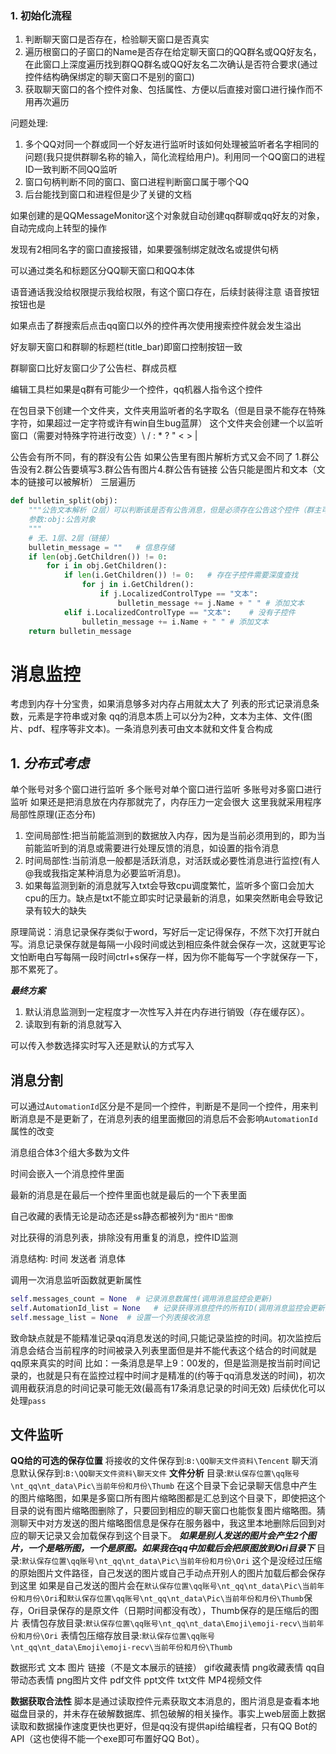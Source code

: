### 1. 初始化流程
1. 判断聊天窗口是否存在，检验聊天窗口是否真实
2. 遍历根窗口的子窗口的Name是否存在给定聊天窗口的QQ群名或QQ好友名，在此窗口上深度遍历找到群QQ群名或QQ好友名二次确认是否符合要求(通过控件结构确保绑定的聊天窗口不是别的窗口)
3. 获取聊天窗口的各个控件对象、包括属性、方便以后直接对窗口进行操作而不用再次遍历

问题处理:
1. 多个QQ对同一个群或同一个好友进行监听时该如何处理被监听者名字相同的问题(我只提供群聊名称的输入，简化流程给用户)。利用同一个QQ窗口的进程ID一致判断不同QQ监听
2. 窗口句柄判断不同的窗口、窗口进程判断窗口属于哪个QQ
3. 后台能找到窗口和进程但是少了关键的文档

如果创建的是QQMessageMonitor这个对象就自动创建qq群聊或qq好友的对象，自动完成向上转型的操作

发现有2相同名字的窗口直接报错，如果要强制绑定就改名或提供句柄

可以通过类名和标题区分QQ聊天窗口和QQ本体

语音通话我没给权限提示我给权限，有这个窗口存在，后续封装得注意
语音按钮按钮也是

如果点击了群搜索后点击qq窗口以外的控件再次使用搜索控件就会发生溢出

好友聊天窗口和群聊的标题栏(title_bar)即窗口控制按钮一致

群聊窗口比好友窗口少了公告栏、群成员框

编辑工具栏如果是q群有可能少一个控件，qq机器人指令这个控件

在包目录下创建一个文件夹，文件夹用监听者的名字取名（但是目录不能存在特殊字符，如果超过一定字符或许有win自生bug蓝屏）
这个文件夹会创建一个以监听窗口（需要对特殊字符进行改变）\ / : * ? " < > |

公告会有所不同，有的群没有公告
如果公告里有图片解析方式又会不同了
1.群公告没有2.群公告要填写3.群公告有图片4.群公告有链接
公告只能是图片和文本（文本的链接可以被解析）
三层遍历
```python
def bulletin_split(obj):
    """公告文本解析（2层）可以判断该是否有公告消息，但是必须存在公告这个控件（群主可以不写公告但会有这个框）
    参数:obj:公告对象
    """
    # 无、1层、2层（链接）
    bulletin_message = ""   # 信息存储
    if len(obj.GetChildren()) != 0:
        for i in obj.GetChildren():
            if len(i.GetChildren()) != 0:   # 存在子控件需要深度查找
                for j in i.GetChildren():
                    if j.LocalizedControlType == "文本":
                        bulletin_message += j.Name + " " # 添加文本
            elif i.LocalizedControlType == "文本":    # 没有子控件
                bulletin_message += i.Name + " " # 添加文本
    return bulletin_message
```

# 消息监控
考虑到内存十分宝贵，如果消息够多对内存占用就太大了
列表的形式记录消息条数，元素是字符串或对象
qq的消息本质上可以分为2种，文本为主体、文件(图片、pdf、程序等非文本)。一条消息列表可由文本就和文件复合构成
## 1. ***分布式考虑***
单个账号对多个窗口进行监听
多个账号对单个窗口进行监听
多账号对多窗口进行监听
如果还是把消息放在内存那就完了，内存压力一定会很大
这里我就采用程序局部性原理(正态分布)
1. 空间局部性:把当前能监测到的数据放入内存，因为是当前必须用到的，即为当前能监听到的消息或需要进行处理反馈的消息，如设置的指令消息
2. 时间局部性:当前消息一般都是活跃消息，对活跃或必要性消息进行监控(有人@我或我指定某种消息为必要监听消息)。
3. 如果每监测到新的消息就写入txt会导致cpu调度繁忙，监听多个窗口会加大cpu的压力。缺点是txt不能立即实时记录最新的消息，如果突然断电会导致记录有较大的缺失

原理简说：消息记录保存类似于word，写好后一定记得保存，不然下次打开就白写。消息记录保存就是每隔一小段时间或达到相应条件就会保存一次，这就更写论文怕断电白写每隔一段时间ctrl+s保存一样，因为你不能每写一个字就保存一下，那不累死了。

***最终方案***
1. 默认消息监测到一定程度才一次性写入并在内存进行销毁（存在缓存区）。
2. 读取到有新的消息就写入

可以传入参数选择实时写入还是默认的方式写入

## 消息分割
可以通过`AutomationId`区分是不是同一个控件，判断是不是同一个控件，用来判断消息是不是更新了，在消息列表的组里面撤回的消息后不会影响`AutomationId`属性的改变

消息组合体3个组大多数为文件

时间会嵌入一个消息控件里面

最新的消息是在最后一个控件里面也就是最后的一个下表里面

自己收藏的表情无论是动态还是ss静态都被列为`"图片"图像`

对比获得的消息列表，排除没有用重复的消息，控件ID监测

消息结构:  时间 发送者 消息体

调用一次消息监听函数就更新属性
```python
self.messages_count = None  # 记录消息数属性(调用消息监控会更新)
self.AutomationId_list = None   # 记录获得消息控件的所有ID(调用消息监控会更新)
self.message_list = None  # 设置一个列表接收消息
```

致命缺点就是不能精准记录qq消息发送的时间,只能记录监控的时间。初次监控后消息会结合当前程序的时间被录入列表里面但是并不能代表这个结合的时间就是qq原来真实的时间
比如：一条消息是早上9：00发的，但是监测是按当前时间记录的，也就是只有在监控过程中时间才是精准的(约等于qq消息发送的时间)，初次调用截获消息的时间记录可能无效(最高有17条消息记录的时间无效)
后续优化可以处理`pass`



## 文件监听
**QQ给的可选的保存位置**
将接收的文件保存到:`B:\QQ聊天文件资料\Tencent`
聊天消息默认保存到:`B:\QQ聊天文件资料\聊天文件`
**文件分析**
目录:`默认保存位置\qq账号\nt_qq\nt_data\Pic\当前年份和月份\Thumb`
在这个目录下会记录聊天信息中产生的图片缩略图，如果是多窗口所有图片缩略图都是汇总到这个目录下，即使把这个目录的说有图片缩略图删除了，只要回到相应的聊天窗口也能恢复图片缩略图。猜测聊天中对方发送的图片缩略图信息是保存在服务器中，我这里本地删除后回到对应的聊天记录又会加载保存到这个目录下。
***如果是别人发送的图片会产生2个图片，一个是略所图，一个是原图。如果我在qq中加载后会把原图放到Ori目录下***
目录:`默认保存位置\qq账号\nt_qq\nt_data\Pic\当前年份和月份\Ori`
这个是没经过压缩的原始图片文件路径，自己发送的图片或自己手动点开别人的图片加载后都会保存到这里
如果是自己发送的图片会在`默认保存位置\qq账号\nt_qq\nt_data\Pic\当前年份和月份\Ori`和`默认保存位置\qq账号\nt_qq\nt_data\Pic\当前年份和月份\Thumb`保存，Ori目录保存的是原文件（日期时间都没有改），Thumb保存的是压缩后的图片
表情包存放目录:`默认保存位置\qq账号\nt_qq\nt_data\Emoji\emoji-recv\当前年份和月份\Ori`
表情包压缩存放目录:`默认保存位置\qq账号\nt_qq\nt_data\Emoji\emoji-recv\当前年份和月份\Thumb`



数据形式
文本
图片
链接（不是文本展示的链接）
gif收藏表情
png收藏表情
qq自带动态表情
png图片文件
pdf文件
ppt文件
txt文件
MP4视频文件




**数据获取合法性**
脚本是通过读取控件元素获取文本消息的，图片消息是查看本地磁盘目录的，并未存在破解数据库、抓包破解的相关操作。事实上web层面上数据读取和数据操作速度更快也更好，但是qq没有提供api给编程者，只有QQ Bot的API（这也使得不能一个exe即可布置好QQ Bot）。
